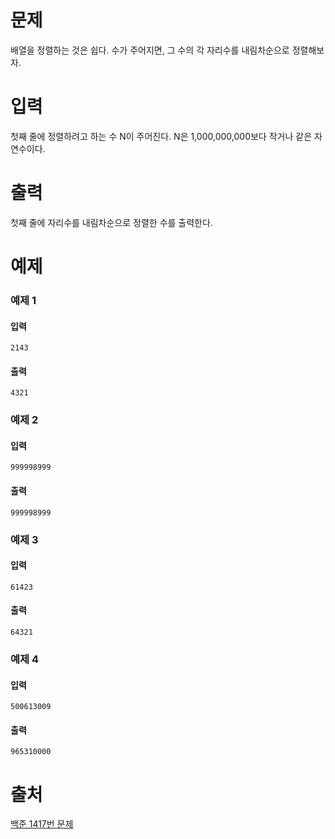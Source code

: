 # 문제
배열을 정렬하는 것은 쉽다. 수가 주어지면, 그 수의 각 자리수를 내림차순으로 정렬해보자.

# 입력
첫째 줄에 정렬하려고 하는 수 N이 주어진다. N은 1,000,000,000보다 작거나 같은 자연수이다.

# 출력
첫째 줄에 자리수를 내림차순으로 정렬한 수를 출력한다.

# 예제
### 예제 1
#### 입력
```
2143
```
#### 출력
```
4321
```
### 예제 2
#### 입력
```
999998999
```
#### 출력
```
999998999
```
### 예제 3
#### 입력
```
61423
```
#### 출력
```
64321
```
### 예제 4
#### 입력
```
500613009
```
#### 출력
```
965310000
```

# 출처
[백준 1417번 문제](https://www.acmicpc.net/problem/1417)